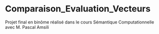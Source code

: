 # Comparaison_Evaluation_Vecteurs
Projet final en binôme réalisé dans le cours Sémantique Computationnelle avec M. Pascal Amsili

